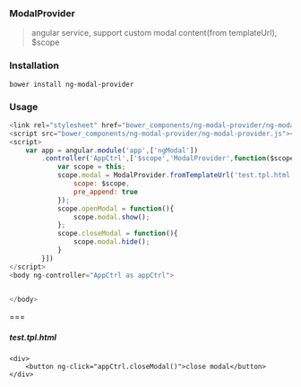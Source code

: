 ### ModalProvider
> angular service, support custom modal content(from templateUrl), $scope

### Installation
`bower install ng-modal-provider`

### Usage

```javascript
<link rel="stylesheet" href="bower_components/ng-modal-provider/ng-modal.css">
<script src="bower_components/ng-modal-provider/ng-modal-provider.js"></script>
<script>
    var app = angular.module('app',['ngModal'])
        .controller('AppCtrl',['$scope','ModalProvider',function($scope,ModalProvider){
            var scope = this;
            scope.modal = ModalProvider.fromTemplateUrl('test.tpl.html',{
                scope: $scope,
                pre_append: true
            });
            scope.openModal = function(){
                scope.modal.show();
            }; 
            scope.closeModal = function(){
                scope.modal.hide();
            }
        }])
</script>
<body ng-controller="AppCtrl as appCtrl">
    

</body>
```

===

##### test.tpl.html
```
<div>
    <button ng-click="appCtrl.closeModal()">close modal</button>
</div>
```
